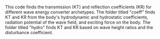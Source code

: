 This code finds the transmission (KT) and reflection coefficients (KR) for different wave energy converter archetypes. The folder titled "coeff" finds KT and KR from the body's hydrodynamic and hydrostatic coefficients, radiation potential of the wave field, and exciting force on the body. The folder titled "hydro" finds KT and KR based on wave height ratios and the disturbance coefficient.
